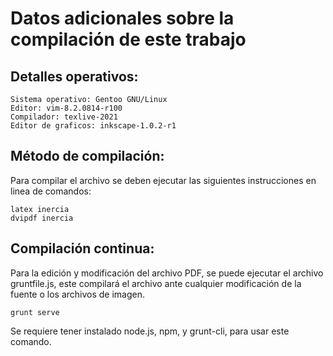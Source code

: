 # Datos adicionales sobre la compilación de este trabajo

## Detalles operativos:

    Sistema operativo: Gentoo GNU/Linux
    Editor: vim-8.2.0814-r100
    Compilador: texlive-2021
    Editor de graficos: inkscape-1.0.2-r1

## Método de compilación:
Para compilar el archivo se deben ejecutar las siguientes instrucciones en linea
de comandos:

    latex inercia
    dvipdf inercia

## Compilación continua:
Para la edición y modificación del archivo PDF, se puede ejecutar el archivo 
gruntfile.js, este compilará el archivo ante cualquier modificación de la
fuente o los archivos de imagen.

    grunt serve

Se requiere tener instalado node.js, npm, y grunt-cli, para usar este comando.

